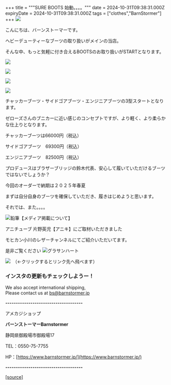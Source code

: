 +++
title = """SURE BOOTS 始動。。。。"""
date = 2024-10-31T09:38:31.000Z
expiryDate = 2024-10-31T09:38:31.000Z
tags = ["clothes","BarnStormer"]
+++
[![](https://stat.ameba.jp/user_images/20231023/16/barnstormer-go/b2/03/p/o0420015015354743273.png)](https://ameblo.jp/barnstormer-go/entry-12825670498.html)

こんにちは、バーンストーマーです。

ヘビーデューティーなブーツの取り扱いがメインの当店。

そんな中、もっと気軽に付き合えるBOOTSのお取り扱いがSTARTとなります。

[![](https://stat.ameba.jp/user_images/20241031/17/barnstormer-go/72/f8/j/o0913102415504423776.jpg)](https://stat.ameba.jp/user_images/20241031/17/barnstormer-go/72/f8/j/o0913102415504423776.jpg)

[![](https://stat.ameba.jp/user_images/20241031/17/barnstormer-go/a8/54/j/o0795102415504423836.jpg)](https://stat.ameba.jp/user_images/20241031/17/barnstormer-go/a8/54/j/o0795102415504423836.jpg)

[![](https://stat.ameba.jp/user_images/20241031/17/barnstormer-go/ef/68/j/o0778102415504423853.jpg)](https://stat.ameba.jp/user_images/20241031/17/barnstormer-go/ef/68/j/o0778102415504423853.jpg)

[![](https://stat.ameba.jp/user_images/20241031/17/barnstormer-go/02/aa/j/o0861102415504423867.jpg)](https://stat.ameba.jp/user_images/20241031/17/barnstormer-go/02/aa/j/o0861102415504423867.jpg)

チャッカーブーツ・サイドゴアブーツ・エンジニアブーツの3型スタートとなります。

ゼローズさんのブニカーに近い感じのコンセプトですが、より軽く、より柔らかな仕上りとなります。

チャッカーブーツは66000円（税込）

サイドゴアブーツ　69300円（税込）

エンジニアブーツ　82500円（税込）

プロデュースはブラザーブリッジの鈴木代表、安心して履いていただけるブーツではないでしょうか？

今回のオーダーで納期は２０２５年春夏

まずは自分自身のブーツを確保していただき、履きはじめようと思います。

それでは、また。。。。

![鉛筆](https://stat100.ameba.jp/blog/ucs/img/char/char3/519.png)【メディア掲載について】

アニチューブ 片野英児【アニキ】にご取材いただきました

モヒカン小川のレザーチャンネルにてご紹介いただいてます。

是非ご覧ください ![グラサンハート](https://stat100.ameba.jp/blog/ucs/img/char/char3/148.png)

[![](https://stat.ameba.jp/user_images/20230412/16/barnstormer-go/6a/23/p/o0108010815269242493.png)](https://www.instagram.com/barnstormer_daily/)　（←クリックするとリンク先へ飛べます）

### インスタの更新もチェックしようー！

We also accept international shipping,  
Please contact us at bs@barnstormer.jp

**\-------------------------------------**

アメカジショップ

**バーンストーマーBarnstormer**

静岡県御殿場市御殿場17

TEL：0550-75-7755

HP：[https://www.barnstormer.jp/](https://www.barnstormer.jp/)

**\-------------------------------------**

[[source]](https://ameblo.jp/barnstormer-go/entry-12873303882.html)
